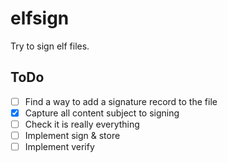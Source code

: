 # elfsign

Try to sign elf files.

## ToDo

* [ ] Find a way to add a signature record to the file
* [x] Capture all content subject to signing
* [ ] Check it is really everything
* [ ] Implement sign & store
* [ ] Implement verify
